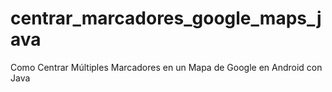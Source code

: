 # centrar_marcadores_google_maps_java
Como Centrar Múltiples Marcadores en un Mapa de Google en Android con Java
